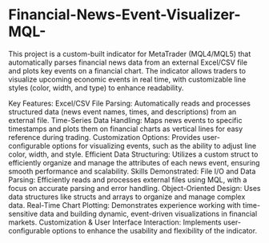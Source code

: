 # Financial-News-Event-Visualizer-MQL-
This project is a custom-built indicator for MetaTrader (MQL4/MQL5) that automatically parses financial news data from an external Excel/CSV file and plots key events on a financial chart. The indicator allows traders to visualize upcoming economic events in real time, with customizable line styles (color, width, and type) to enhance readability.

Key Features:
Excel/CSV File Parsing: Automatically reads and processes structured data (news event names, times, and descriptions) from an external file.
Time-Series Data Handling: Maps news events to specific timestamps and plots them on financial charts as vertical lines for easy reference during trading.
Customization Options: Provides user-configurable options for visualizing events, such as the ability to adjust line color, width, and style.
Efficient Data Structuring: Utilizes a custom struct to efficiently organize and manage the attributes of each news event, ensuring smooth performance and scalability.
Skills Demonstrated:
File I/O and Data Parsing: Efficiently reads and processes external files using MQL, with a focus on accurate parsing and error handling.
Object-Oriented Design: Uses data structures like structs and arrays to organize and manage complex data.
Real-Time Chart Plotting: Demonstrates experience working with time-sensitive data and building dynamic, event-driven visualizations in financial markets.
Customization & User Interface Interaction: Implements user-configurable options to enhance the usability and flexibility of the indicator.
